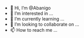 - 👋 Hi, I’m @Abanigo
- 👀 I’m interested in ...
- 🌱 I’m currently learning ...
- 💞️ I’m looking to collaborate on ...
- 📫 How to reach me ...

<!---
Abanigo/Abanigo is a ✨ special ✨ repository because its `README.md` (this file) appears on your GitHub profile.
You can click the Preview link to take a look at your changes.
--->
